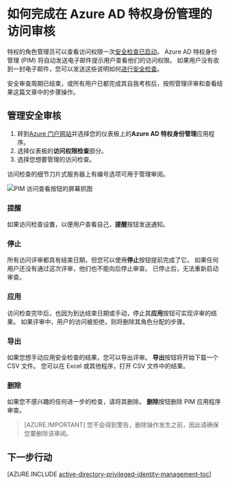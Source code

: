 <properties
   pageTitle="如何完成访问审查 |Microsoft Azure"
   description="在 Azure AD 特权身份管理以启动访问审阅后，学习如何完成它并查看结果"
   services="active-directory"
   documentationCenter=""
   authors="kgremban"
   manager="femila"
   editor=""/>

<tags
   ms.service="active-directory"
   ms.devlang="na"
   ms.topic="article"
   ms.tgt_pltfrm="na"
   ms.workload="identity"
   ms.date="06/30/2016"
   ms.author="kgremban"/>

# <a name="how-to-complete-an-access-review-in-azure-ad-privileged-identity-management"></a>如何完成在 Azure AD 特权身份管理的访问审核


特权的角色管理员可以查看访问权限一次[安全检查已启动](active-directory-privileged-identity-management-how-to-start-security-review.md)。 Azure AD 特权身份管理 (PIM) 将自动发送电子邮件提示用户查看他们的访问权限。 如果用户没有收到一封电子邮件，您可以发送这些说明如何[进行安全检查](active-directory-privileged-identity-management-how-to-perform-security-review.md)。

安全审查周期已结束，或所有用户已都完成其自我考核后，按照管理评审和查看结果这篇文章中的步骤操作。

## <a name="manage-security-reviews"></a>管理安全审核

1. 转到[Azure 门户网站](https://portal.azure.com/)并选择您的仪表板上的**Azure AD 特权身份管理**应用程序。
2. 选择仪表板的**访问权限检查**部分。
3. 选择您想要管理的访问检查。

访问检查的细节刀片式服务器上有编号选项可用于管理审阅。

![PIM 访问查看按钮的屏幕抓图][1]

### <a name="remind"></a>提醒

如果访问检查设置，以便用户查看自己，**提醒**按钮发送通知。 

### <a name="stop"></a>停止

所有访问评审都具有结束日期，但您可以使用**停止**按钮提前完成了它。 如果任何用户还没有通过这次评审，他们也不能向后停止审查。 已停止后，无法重新启动审查。

### <a name="apply"></a>应用

访问检查完毕后，也因为到达结束日期或手动，停止其**应用**按钮可实现评审的结果。 如果评审中，用户的访问被拒绝，则将删除其角色分配的步骤。  

### <a name="export"></a>导出

如果您想手动应用安全检查的结果，您可以导出评审。 **导出**按钮将开始下载一个 CSV 文件。 您可以在 Excel 或其他程序，打开 CSV 文件中的结果。

### <a name="delete"></a>删除

如果您不感兴趣的任何进一步的检查，请将其删除。 **删除**按钮删除 PIM 应用程序审查。

> [AZURE.IMPORTANT] 您不会得到警告，删除操作发生之前，因此请确保您要删除该审阅。


<!--Every topic should have next steps and links to the next logical set of content to keep the customer engaged-->
## <a name="next-steps"></a>下一步行动
[AZURE.INCLUDE [active-directory-privileged-identity-management-toc](../../includes/active-directory-privileged-identity-management-toc.md)]


<!--Image references-->

[1]: ./media/active-directory-privileged-identity-management-how-to-complete-review/PIM_review_buttons.png
